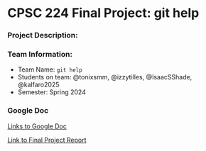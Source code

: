 # CPSC 224 Final Project: git help

### Project Description:


### Team Information:

- Team Name:  `git help`
- Students on team: @tonixsmm, @izzytilles, @IsaacSShade, @kalfaro2025
- Semester: Spring 2024

### Google Doc
[Links to Google Doc](https://docs.google.com/document/d/1hPTK1y4hZ3LA0InziyuUyLRVY9c5pFsB75XJ_6ZjpD4/edit?usp=sharing)

[Link to Final Project Report](https://docs.google.com/document/d/1h99WVAo4LNFZ4NNbbGIGZU6Pnar4mBuX/edit?usp=sharing&ouid=102583322131353539102&rtpof=true&sd=true)

